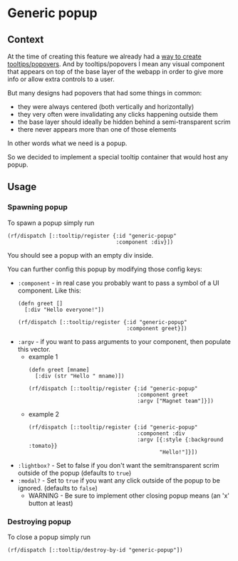 # Generic popup

## Context

At the time of creating this feature we already had
a [way to create tooltips/popovers](https://medium.com/magnetcoop/data-driven-tooltips-popovers-in-re-frame-de70d5412151).
And by tooltips/popovers I mean any visual component that appears on top of the base
layer of the webapp in order to give more info or allow extra controls to a user.

But many designs had popovers that had some things in common:
- they were always centered (both vertically and horizontally)
- they very often were invalidating any clicks happening outside them
- the base layer should ideally be hidden behind a semi-transparent scrim
- there never appears more than one of those elements

In other words what we need is a popup.

So we decided to implement a special tooltip container that would host any popup.

## Usage

### Spawning popup

To spawn a popup simply run
```clojurescript
(rf/dispatch [::tooltip/register {:id "generic-popup"
                                  :component :div}])
```

You should see a popup with an empty div inside.

You can further config this popup by modifying those config keys:
- `:component` - in real case you probably want to pass a symbol of a UI component. Like this:
    ```clojurescript
    (defn greet []
      [:div "Hello everyone!"])
      
    (rf/dispatch [::tooltip/register {:id "generic-popup"
                                      :component greet}])
    ```
- `:argv` - if you want to pass arguments to your component, then populate this vector.
    - example 1
        ```clojurescript
        (defn greet [mname]
          [:div (str "Hello " mname)])
          
        (rf/dispatch [::tooltip/register {:id "generic-popup"
                                          :component greet
                                          :argv ["Magnet team"]}])
        ``` 
    - example 2
        ```clojurescript
        (rf/dispatch [::tooltip/register {:id "generic-popup"
                                          :component :div
                                          :argv [{:style {:background :tomato}}
                                                 "Hello!"]}])
        ```
- `:lightbox?` - Set to false if you don't want the semitransparent scrim outside of the popup
(defaults to `true`)
- `:modal?` - Set to `true` if you want any click outside of the popup to be ignored. (defaults to `false`)
    - WARNING - Be sure to implement other closing popup means (an 'x' button at least)
    
### Destroying popup
To close a popup simply run
```clojurescript
(rf/dispatch [::tooltip/destroy-by-id "generic-popup"])
```
